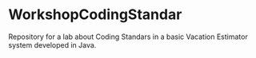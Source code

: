 # WorkshopCodingStandar
Repository for a lab about Coding Standars in a basic Vacation Estimator system developed in Java.

